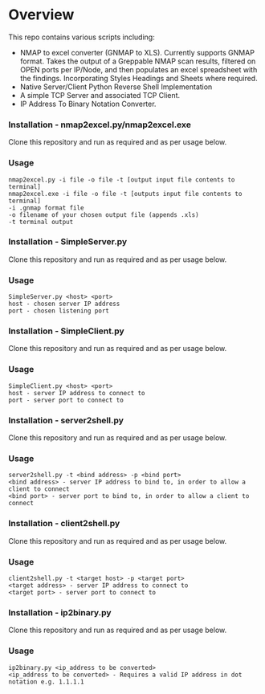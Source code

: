 # Overview

This repo contains various scripts including:

- NMAP to excel converter (GNMAP to XLS).  Currently supports GNMAP format. Takes the output of a Greppable NMAP scan results, filtered on                OPEN ports per IP/Node, and then populates an excel spreadsheet with the findings.  Incorporating Styles Headings and Sheets where required.
- Native Server/Client Python Reverse Shell Implementation
- A simple TCP Server and associated TCP Client.
- IP Address To Binary Notation Converter.

### Installation - nmap2excel.py/nmap2excel.exe

Clone this repository and run as required and as per usage below.

### Usage

    nmap2excel.py -i file -o file -t [output input file contents to terminal]
    nmap2excel.exe -i file -o file -t [outputs input file contents to terminal]
    -i .gnmap format file
    -o filename of your chosen output file (appends .xls)
    -t terminal output

### Installation - SimpleServer.py

Clone this repository and run as required and as per usage below.

### Usage

    SimpleServer.py <host> <port>
    host - chosen server IP address
    port - chosen listening port

### Installation - SimpleClient.py 

Clone this repository and run as required and as per usage below.
    
### Usage

    SimpleClient.py <host> <port>
    host - server IP address to connect to
    port - server port to connect to
   
### Installation - server2shell.py

Clone this repository and run as required and as per usage below.

### Usage

    server2shell.py -t <bind address> -p <bind port>
    <bind address> - server IP address to bind to, in order to allow a client to connect
    <bind port> - server port to bind to, in order to allow a client to connect

### Installation - client2shell.py

Clone this repository and run as required and as per usage below.

### Usage

    client2shell.py -t <target host> -p <target port>
    <target address> - server IP address to connect to
    <target port> - server port to connect to
    
### Installation - ip2binary.py

Clone this repository and run as required and as per usage below.

### Usage

    ip2binary.py <ip_address to be converted>
    <ip_address to be converted> - Requires a valid IP address in dot notation e.g. 1.1.1.1
